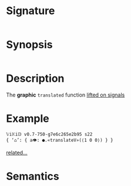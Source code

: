 # Signature
```vikid-signature
```

# Synopsis
```vikid-synopsis
```

# Description
The __graphic__ `translated` function [lifted on signals](/refman/concepts/pure_functions)

# Example
```vikid-script
𝕍i𝕂i𝔻 v0.7-750-g7e6c265e2b95 s22
{ ‘⌂’: { a👁: ●.«translateV»(⟨1 0 0⟩) } }
```


[related...](https://en.wikipedia.org/wiki/Translation_(geometry))

# Semantics